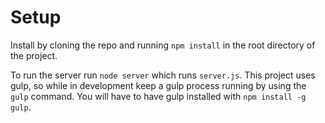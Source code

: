# Setup

Install by cloning the repo and running `npm install` in the root directory of the project.

To run the server run `node server` which runs `server.js`.  This project uses gulp, so while in
development keep a gulp process running by using the `gulp` command.  You will have to have gulp
installed with `npm install -g gulp`.
